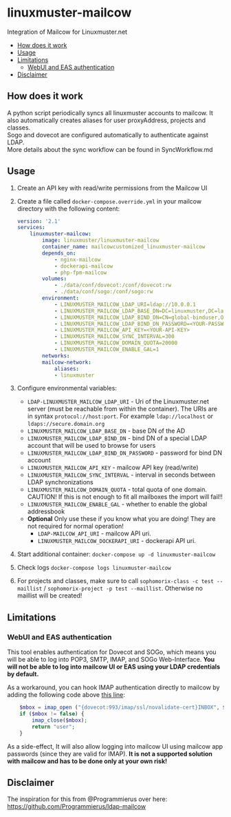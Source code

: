 # linuxmuster-mailcow

Integration of Mailcow for Linuxmuster.net

* [How does it work](#how-does-it-work)
* [Usage](#usage)
* [Limitations](#limitations)
  * [WebUI and EAS authentication](#webui-and-eas-authentication)
* [Disclaimer](#disclaimer)

## How does it work

A python script periodically syncs all linuxmuster accounts to mailcow. It also automatically creates aliases for user proxyAddress, projects and classes.  
Sogo and dovecot are configured automatically to authenticate against LDAP.  
More details about the sync workflow can be found in SyncWorkflow.md

## Usage

1. Create an API key with read/write permissions from the Mailcow UI
2. Create a file called `docker-compose.override.yml` in your mailcow directory with the following content:

    ```yaml
    version: '2.1'
    services:
        linuxmuster-mailcow:
            image: linuxmuster/linuxmuster-mailcow
            container_name: mailcowcustomized_linuxmuster-mailcow
            depends_on:
                - nginx-mailcow
                - dockerapi-mailcow
                - php-fpm-mailcow
            volumes:
                - ./data/conf/dovecot:/conf/dovecot:rw
                - ./data/conf/sogo:/conf/sogo:rw
            environment:
                - LINUXMUSTER_MAILCOW_LDAP_URI=ldap://10.0.0.1
                - LINUXMUSTER_MAILCOW_LDAP_BASE_DN=DC=linuxmuster,DC=lan
                - LINUXMUSTER_MAILCOW_LDAP_BIND_DN=CN=global-binduser,OU=Management,OU=GLOBAL,DC=linuxmuster,DC=lan
                - LINUXMUSTER_MAILCOW_LDAP_BIND_DN_PASSWORD=<YOUR-PASSWORD>
                - LINUXMUSTER_MAILCOW_API_KEY=<YOUR-API-KEY>
                - LINUXMUSTER_MAILCOW_SYNC_INTERVAL=300
                - LINUXMUSTER_MAILCOW_DOMAIN_QUOTA=20000
                - LINUXMUSTER_MAILCOW_ENABLE_GAL=1
            networks:
            mailcow-network:
                aliases:
                - linuxmuster
    ```

3. Configure environmental variables:

    * `LDAP-LINUXMUSTER_MAILCOW_LDAP_URI` - Uri of the Linuxmuster.net server (must be reachable from within the container). The URIs are in syntax `protocol://host:port`. For example `ldap://localhost` or `ldaps://secure.domain.org`
    * `LINUXMUSTER_MAILCOW_LDAP_BASE_DN` - base DN of the AD
    * `LINUXMUSTER_MAILCOW_LDAP_BIND_DN` - bind DN of a special LDAP account that will be used to browse for users
    * `LINUXMUSTER_MAILCOW_LDAP_BIND_DN_PASSWORD` - password for bind DN account
    * `LINUXMUSTER_MAILCOW_API_KEY` - mailcow API key (read/write)
    * `LINUXMUSTER_MAILCOW_SYNC_INTERVAL` - interval in seconds between LDAP synchronizations
    * `LINUXMUSTER_MAILCOW_DOMAIN_QUOTA` - total quota of one domain. CAUTION! If this is not enough to fit all mailboxes the import will fail!!
    * `LINUXMUSTER_MAILCOW_ENABLE_GAL` - whether to enable the global addressbook
    * **Optional**  Only use these if you know what you are doing! They are not required for normal operation!
        * `LDAP-MAILCOW_API_URI` - mailcow API uri.
        * `LINUXMUSTER_MAILCOW_DOCKERAPI_URI` - dockerapi API uri.

4. Start additional container: `docker-compose up -d linuxmuster-mailcow`
5. Check logs `docker-compose logs linuxmuster-mailcow`
6. For projects and classes, make sure to call `sophomorix-class -c test --maillist` / `sophomorix-project -p test --maillist`. Otherwise no maillist will be created!

## Limitations

### WebUI and EAS authentication

This tool enables authentication for Dovecot and SOGo, which means you will be able to log into POP3, SMTP, IMAP, and SOGo Web-Interface. **You will not be able to log into mailcow UI or EAS using your LDAP credentials by default.**

As a workaround, you can hook IMAP authentication directly to mailcow by adding the following code above [this line](https://github.com/mailcow/mailcow-dockerized/blob/48b74d77a0c39bcb3399ce6603e1ad424f01fc3e/data/web/inc/functions.inc.php#L608):

```php
    $mbox = imap_open ("{dovecot:993/imap/ssl/novalidate-cert}INBOX", $user, $pass);
    if ($mbox != false) {
        imap_close($mbox);
        return "user";
    }
```

As a side-effect, It will also allow logging into mailcow UI using mailcow app passwords (since they are valid for IMAP). **It is not a supported solution with mailcow and has to be done only at your own risk!**

## Disclaimer

The inspiration for this from @Programmierus over here: https://github.com/Programmierus/ldap-mailcow
